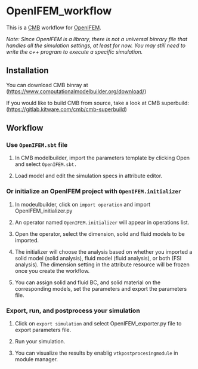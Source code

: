 # OpenIFEM_workflow

This is a [CMB](https://gitlab.kitware.com/cmb) workflow for [OpenIFEM](https://github.com/OpenIFEM/OpenIFEM).

*Note: Since OpenIFEM is a library, there is not a universal binrary file that handles all the simulation settings, at least for now. You may still need to write the c++ program to execute a specific simulation.*

## Installation

You can download CMB binray at (https://www.computationalmodelbuilder.org/download/)

If you would like to build CMB from source, take a look at CMB superbuild: (https://gitlab.kitware.com/cmb/cmb-superbuild)

## Workflow
### Use `OpenIFEM.sbt` file

1. In CMB modelbuilder, import the parameters template by clicking Open and select `OpenIFEM.sbt.`

2. Load model and edit the simulation specs in attribute editor.

### Or initialize an OpenIFEM project with `OpenIFEM.initializer`

1. In modeulbuilder, click on `import operation` and import OpenIFEM_initializer.py

2. An operator named `OpenIFEM.initializer` will appear in operations list.

3. Open the operator, select the dimension, solid and fluid models to be imported.

4. The initializer will choose the analysis based on whether you imported a solid model (solid analysis), fluid model (fluid analysis), or both (FSI analysis). The dimension setting in the attribute resource will be frozen once you create the workflow.

5. You can assign solid and fluid BC, and solid material on the corresponding models, set the parameters and export the parameters file.

### Export, run, and postprocess your simulation

1. Click on `export simulation` and select OpenIFEM_exporter.py file to export parameters file.

2. Run your simulation.

3. You can visualize the results by enablig `vtkpostprocesingmodule` in module manager.
